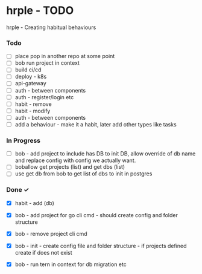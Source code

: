 # hrple - TODO

hrple - Creating habitual behaviours

### Todo

- [ ] place pop in another repo at some point  
- [ ] bob run project in context  
- [ ] build ci/cd  
- [ ] deploy - k8s  
- [ ] api-gateway  
- [ ] auth - between components  
- [ ] auth - register/login etc  
- [ ] habit - remove  
- [ ] habit - modify  
- [ ] auth - between components  
- [ ] add a behaviour - make it a habit, later add other types like tasks  

### In Progress

- [ ] bob - add project to include has DB to init DB, allow override of db name and replace config with config we actually want.  
- [ ] boballow get projects (list) and get dbs (list)  
- [ ] use get db from bob to get list of dbs to init in postgres  

### Done ✓

- [x] habit - add (db)  
- [x] bob - add project for go cli cmd - should create config and folder structure  
- [x] bob - remove project cli cmd  
- [x] bob - init - create config file and folder structure - if projects defined create if does not exist  
- [x] bob - run tern in context for db migration etc  

